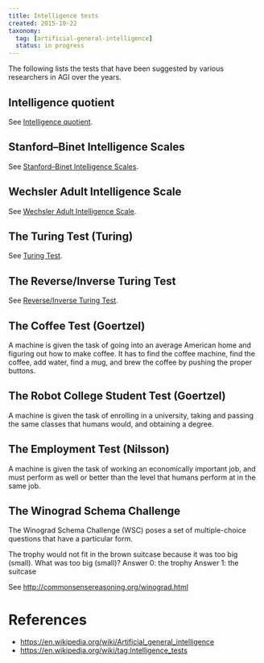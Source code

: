 ```yaml
---
title: Intelligence tests
created: 2015-10-22
taxonomy:
  tag: [artificial-general-intelligence]
  status: in progress
---
```


The following lists the tests that have been suggested by various researchers in AGI over the years.

## Intelligence quotient
See [Intelligence quotient](https://en.wikipedia.org/wiki/Intelligence_quotient).

## Stanford–Binet Intelligence Scales
See [Stanford–Binet Intelligence Scales](https://en.wikipedia.org/wiki/Stanford%E2%80%93Binet_Intelligence_Scales).

## Wechsler Adult Intelligence Scale
See [Wechsler Adult Intelligence Scale](https://en.wikipedia.org/wiki/Wechsler_Adult_Intelligence_Scale).

## The Turing Test (Turing)
See [Turing Test](https://en.wikipedia.org/wiki/Turing_test).

## The Reverse/Inverse Turing Test
See [Reverse/Inverse Turing Test](https://en.wikipedia.org/wiki/Reverse_Turing_test).

## The Coffee Test (Goertzel)
A machine is given the task of going into an average American home and figuring out how to make coffee. It has to find the coffee machine, find the coffee, add water, find a mug, and brew the coffee by pushing the proper buttons.

## The Robot College Student Test (Goertzel)
A machine is given the task of enrolling in a university, taking and passing the same classes that humans would, and obtaining a degree.

##  The Employment Test (Nilsson)
A machine is given the task of working an economically important job, and must perform as well or better than the level that humans perform at in the same job.

## The Winograd Schema Challenge
The Winograd Schema Challenge (WSC) poses a set of multiple-choice questions that have a particular form.

The trophy would not fit in the brown suitcase because it was too big (small). What was too big (small)?
Answer 0: the trophy
Answer 1: the suitcase

See http://commonsensereasoning.org/winograd.html

# References
* https://en.wikipedia.org/wiki/Artificial_general_intelligence
* https://en.wikipedia.org/wiki/tag:Intelligence_tests

